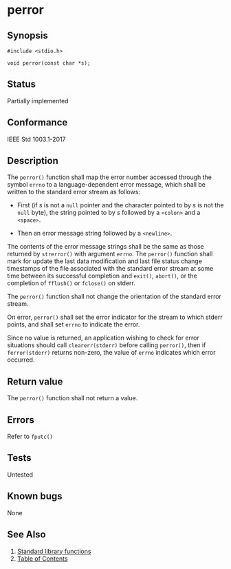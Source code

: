 # perror

## Synopsis

`#include <stdio.h>`

`void perror(const char *s);`

## Status

Partially implemented

## Conformance

IEEE Std 1003.1-2017

## Description

The `perror()` function shall map the error number accessed through the symbol `errno` to a language-dependent error
message, which shall be written to the standard error stream as follows:

* First (if _s_ is not a `null` pointer and the character pointed to by _s_ is not the `null` byte), the string pointed
to by _s_ followed by a `<colon>` and a `<space>`.

* Then an error message string followed by a `<newline>`.

The contents of the error message strings shall be the same as those returned by `strerror()` with argument `errno`.
The
`perror()` function shall mark for update the last data modification and last file status change timestamps of the file
associated with the standard error stream at some time between its successful completion and `exit()`, `abort()`, or the
completion of `fflush()` or `fclose()` on stderr.

The `perror()` function shall not change the orientation of the standard error stream.

On error, `perror()` shall set the error indicator for the stream to which stderr points, and shall set `errno` to
indicate the error.

Since no value is returned, an application wishing to check for error situations should call `clearerr(stderr)` before
calling `perror()`, then if `ferror(stderr)` returns non-zero, the value of `errno` indicates which error occurred.

## Return value

The `perror()` function shall not return a value.

## Errors

Refer to `fputc()`

## Tests

Untested

## Known bugs

None

## See Also

1. [Standard library functions](../functions.md)
2. [Table of Contents](../../../README.md)
